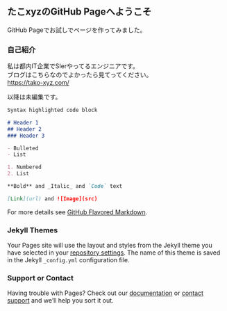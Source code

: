 ## たこxyzのGitHub Pageへようこそ

GitHub Pageでお試しでページを作ってみました。  

### 自己紹介

私は都内IT企業でSIerやってるエンジニアです。  
ブログはこちらなのでよかったら見てってください。  
https://tako-xyz.com/

以降は未編集です。
```markdown
Syntax highlighted code block

# Header 1
## Header 2
### Header 3

- Bulleted
- List

1. Numbered
2. List

**Bold** and _Italic_ and `Code` text

[Link](url) and ![Image](src)
```

For more details see [GitHub Flavored Markdown](https://guides.github.com/features/mastering-markdown/).

### Jekyll Themes

Your Pages site will use the layout and styles from the Jekyll theme you have selected in your [repository settings](https://github.com/tako-xyz/tako-xyz.github.io/settings). The name of this theme is saved in the Jekyll `_config.yml` configuration file.

### Support or Contact

Having trouble with Pages? Check out our [documentation](https://docs.github.com/categories/github-pages-basics/) or [contact support](https://github.com/contact) and we’ll help you sort it out.
